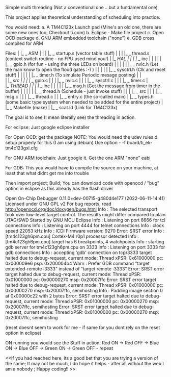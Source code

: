 Simple multi threading (Not a conventional one .. but a fundamental one)

This project applies theoretical understanding of scheduling into practice.

You would need:
	a. A TM4C123x Launch pad (Mine's an old one, there are some new ones too; 
							  Checkout ti.com)
	b. Eclipse - Make file project
	c. Open OCD package 
	d. GNU ARM embedded toolchain ("none")
	e. GDB cross compiled for ARM 


Files:
	|
	|_ _ ASM
	|	|
	|	|_ _ startup.s (vector table stuff)
	|	|
	|	|_ _ thread.s  (context switch routine - no FPU used mind you!)
	|
	|_ _HAL
	|	|
	|	|_ _ inc
	|	|	|
	|	|	|_ _ gpio.h (for fun - using the three LEDs on board)
	|	|	|
	|	|	|_ _ nvic.h (Let the man know to open the flood gates :-) )
	|	|	|
	|	|	|_ _ sysctrl.h (Clk and reset stuff)
	|	|	|
	|	|	|_ _ timer.h (To simulate Periodic mesage posting) 
	|	|	
	|	|_ _src
	|		|
	|		|_ _ gpio.c 
	|		|
	|		|_ _ nvic.c
	|		|
	|		|_ _ sysctrl.c
	|		|
	|		|_ _ timer.c
	|		
	|_ _THREAD
	|	|
	|	|_ _ inc
	|	|	|
	|	|	|_ _ msg.h (Get the message from timer in the buffer)
	|	|	|
	|	|	|_ _ thread.h (Schedule - just invoke stuff)
	|	|
	|	|_ _ src
	|		|
	|		|_ _ msg.c
	|		|
	|		|_ _ thread.c
	|
	|
	|_ _ entry.c (the so-called main)
	|
	|_ _ types.h (some basic type system when needed to be added for the entire project) 
	|
	|_ _ Makefile (make)
	|
	|_ _ scat.ld (Link for TM4C123x)

The goal is to see (I mean literally see) the threading in action.

For eclipse:
	Just google eclipse installer

For Open OCD: 
	get the package
	NOTE: You would need the udev rules.d setup properly for this (I am using debian)
	Use option - -f board/ti_ek-tm4c123gxl.cfg

For GNU ARM toolchain:
	Just google it. Get the one ARM "none" eabi

For GDB:
	This you would have to compile the source on your machine, at least that what didnt get me into trouble
 
Then import project; Build; 
You can download code with openocd / "bug" option in eclipse as this already has the flash driver

Open On-Chip Debugger 0.11.0+dev-00715-g480d4e177 (2022-06-11-14:41)
Licensed under GNU GPL v2
For bug reports, read
	http://openocd.org/doc/doxygen/bugs.html
Info : The selected transport took over low-level target control. The results might differ compared to plain JTAG/SWD
Started by GNU MCU Eclipse
Info : Listening on port 6666 for tcl connections
Info : Listening on port 4444 for telnet connections
Info : clock speed 22053 kHz
Info : ICDI Firmware version: 9270
Error: SRST error
Info : [tm4c123gh6pm.cpu] Cortex-M4 r0p1 processor detected
Info : [tm4c123gh6pm.cpu] target has 6 breakpoints, 4 watchpoints
Info : starting gdb server for tm4c123gh6pm.cpu on 3333
Info : Listening on port 3333 for gdb connections
Info : accepting 'gdb' connection on tcp/3333
target halted due to debug-request, current mode: Thread 
xPSR: 0x61000000 pc: 0x000009e6 psp: 0x200004b4
Warn : Prefer GDB command "target extended-remote :3333" instead of "target remote :3333"
Error: SRST error
target halted due to debug-request, current mode: Thread 
xPSR: 0x01000000 pc: 0x00000270 msp: 0x20007ffc
Error: SRST error
target halted due to debug-request, current mode: Thread 
xPSR: 0x01000000 pc: 0x00000270 msp: 0x20007ffc, semihosting
Info : Padding image section 0 at 0x00000c22 with 2 bytes
Error: SRST error
target halted due to debug-request, current mode: Thread 
xPSR: 0x01000000 pc: 0x00000270 msp: 0x20007ffc, semihosting
Error: SRST error
target halted due to debug-request, current mode: Thread 
xPSR: 0x01000000 pc: 0x00000270 msp: 0x20007ffc, semihosting

(reset doesnt seem to work for me - if same for you dont rely on the reset option in eclipse)

ON running you would see the Stuff in action:
	Red ON -> Red OFF -> Blue ON -> Blue OFF -> Green ON -> Green OFF - repeat


<<If you had reached here, its a good bet that you are trying a version of 
	the same; It may not be much, I do hope it helps - after all without the 
	web I am a nobody ; Happy coding!! >>


 